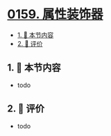 # [0159. 属性装饰器](https://github.com/tnotesjs/TNotes.typescript/tree/main/notes/0159.%20%E5%B1%9E%E6%80%A7%E8%A3%85%E9%A5%B0%E5%99%A8)

<!-- region:toc -->

- [1. 🎯 本节内容](#1--本节内容)
- [2. 🫧 评价](#2--评价)

<!-- endregion:toc -->

## 1. 🎯 本节内容

- todo

## 2. 🫧 评价

- todo
